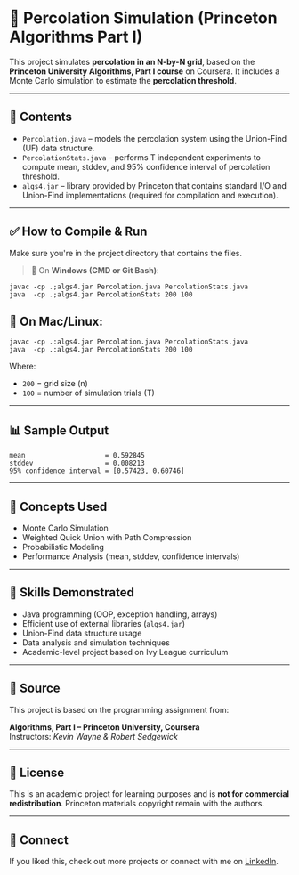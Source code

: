 # 📌 Percolation Simulation (Princeton Algorithms Part I)

This project simulates **percolation in an N-by-N grid**, based on the **Princeton University Algorithms, Part I course** on Coursera. It includes a Monte Carlo simulation to estimate the **percolation threshold**.

---

## 📁 Contents

- `Percolation.java` – models the percolation system using the Union-Find (UF) data structure.
- `PercolationStats.java` – performs T independent experiments to compute mean, stddev, and 95% confidence interval of percolation threshold.
- `algs4.jar` – library provided by Princeton that contains standard I/O and Union-Find implementations (required for compilation and execution).

---

## ✅ How to Compile & Run

Make sure you're in the project directory that contains the files.

> 📍 On **Windows (CMD or Git Bash)**:
```
javac -cp .;algs4.jar Percolation.java PercolationStats.java
java  -cp .;algs4.jar PercolationStats 200 100
```

## 🐧 On Mac/Linux:

```
javac -cp .:algs4.jar Percolation.java PercolationStats.java
java  -cp .:algs4.jar PercolationStats 200 100
```

Where:

- `200` = grid size (n)  
- `100` = number of simulation trials (T)

---

## 📊 Sample Output

```
mean                    = 0.592845
stddev                  = 0.008213
95% confidence interval = [0.57423, 0.60746]
```

---

## 🧠 Concepts Used

- Monte Carlo Simulation  
- Weighted Quick Union with Path Compression  
- Probabilistic Modeling  
- Performance Analysis (mean, stddev, confidence intervals)

---

## 📌 Skills Demonstrated

- Java programming (OOP, exception handling, arrays)  
- Efficient use of external libraries (`algs4.jar`)  
- Union-Find data structure usage  
- Data analysis and simulation techniques  
- Academic-level project based on Ivy League curriculum

---

## 🏅 Source

This project is based on the programming assignment from:

**Algorithms, Part I – Princeton University, Coursera**  
Instructors: *Kevin Wayne & Robert Sedgewick*

---

## 📄 License

This is an academic project for learning purposes and is **not for commercial redistribution**. Princeton materials copyright remain with the authors.

---

## 🔗 Connect

If you liked this, check out more projects or connect with me on [LinkedIn](https://www.linkedin.com/in/reuben-d-costa-681b70289).


